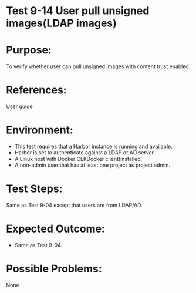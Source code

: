 Test 9-14 User pull unsigned images(LDAP images)
=======

# Purpose:

To verify whether user can pull unsigned images with content trust enabled.

# References:
User guide

# Environment:

* This test requires that a Harbor instance is running and available.  
* Harbor is set to authenticate against a LDAP or AD server.  
* A Linux host with Docker CLI(Docker client)installed.  
* A non-admin user that has at least one project as project admin.  

# Test Steps:

Same as Test 9-04 except that users are from LDAP/AD.

# Expected Outcome:

* Same as Test 9-04.

# Possible Problems:
None
